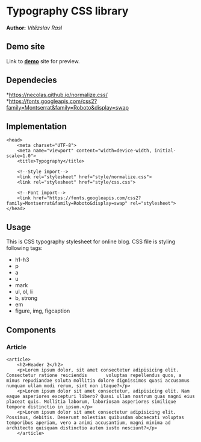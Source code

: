 # Typography CSS library
**Author:** *Vítězslav Rasl*
## Demo site
Link to **[demo](https://vitularasl.github.io/typograpg/#)** site for preview.
## Dependecies
*https://necolas.github.io/normalize.css/
*https://fonts.googleapis.com/css2?family=Montserrat&family=Roboto&display=swap
## Implementation
```
<head>
    <meta charset="UTF-8">
    <meta name="viewport" content="width=device-width, initial-scale=1.0">
    <title>Typography</title>

    <!--Style import-->
    <link rel="stylesheet" href="style/normalize.css">
    <link rel="stylesheet" href="style/css.css">

    <!--Font import-->
    <link href="https://fonts.googleapis.com/css2?family=Montserrat&family=Roboto&display=swap" rel="stylesheet">
</head>
```
## Usage
This is CSS typography stylesheet for online blog. CSS file is styling following tags:
* h1-h3
* p
* a
* u
* mark
* ul, ol, li
* b, strong
* em
* figure, img, figcaption

## Components
### Article
```
<article>
    <h2>Header 2</h2>
    <p>Lorem ipsum dolor, sit amet consectetur adipisicing elit. Consectetur ratione reiciendis       voluptas repellendus quos, a minus repudiandae soluta mollitia dolore dignissimos quasi accusamus numquam ullam modi rerum, sint non itaque?</p>
    <p>Lorem ipsum dolor sit amet consectetur, adipisicing elit. Nam eaque asperiores excepturi libero? Quasi ullam nostrum quas magni eius placeat quis. Mollitia laborum, laboriosam asperiores similique tempore distinctio in ipsum.</p>
    <p>Lorem ipsum dolor sit amet consectetur adipisicing elit. Possimus, debitis. Deserunt molestias quibusdam obcaecati voluptas temporibus aperiam, vero a animi accusantium, magni minima ad architecto quisquam distinctio autem iusto nesciunt?</p>
    </article>
```


